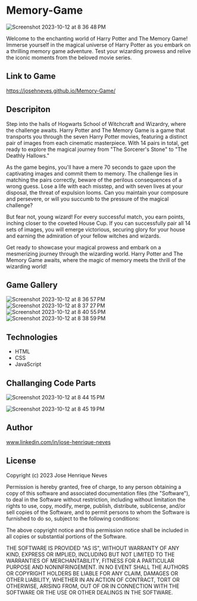 # Memory-Game

![Screenshot 2023-10-12 at 8 36 48 PM](https://github.com/Josehneves/Memory-Game/assets/89682869/7479435e-2907-467d-bef7-7a496749ad15)

Welcome to the enchanting world of Harry Potter and The Memory Game! Immerse yourself in the magical universe of Harry Potter as you embark on a thrilling memory game adventure. Test your wizarding prowess and relive the iconic moments from the beloved movie series.

## Link to Game

https://josehneves.github.io/Memory-Game/

## Descripiton
Step into the halls of Hogwarts School of Witchcraft and Wizardry, where the challenge awaits. Harry Potter and The Memory Game is a game that transports you through the seven Harry Potter movies, featuring a distinct pair of images from each cinematic masterpiece. With 14 pairs in total, get ready to explore the magical journey from "The Sorcerer's Stone" to "The Deathly Hallows."

As the game begins, you'll have a mere 70 seconds to gaze upon the captivating images and commit them to memory. The challenge lies in matching the pairs correctly, beware of the perilous consequences of a wrong guess. Lose a life with each misstep, and with seven lives at your disposal, the threat of expulsion looms. Can you maintain your composure and persevere, or will you succumb to the pressure of the magical challenge?

But fear not, young wizard! For every successful match, you earn points, inching closer to the coveted House Cup. If you can successfully pair all 14 sets of images, you will emerge victorious, securing glory for your house and earning the admiration of your fellow witches and wizards.

Get ready to showcase your magical prowess and embark on a mesmerizing journey through the wizarding world. Harry Potter and The Memory Game awaits, where the magic of memory meets the thrill of the wizarding world!

## Game Gallery

![Screenshot 2023-10-12 at 8 36 57 PM](https://github.com/Josehneves/Memory-Game/assets/89682869/e08e8668-8191-4137-9b9c-a05ea2f783bf)
![Screenshot 2023-10-12 at 8 37 27 PM](https://github.com/Josehneves/Memory-Game/assets/89682869/f6031156-f8b1-48ef-91d2-efada4a5fb59)
![Screenshot 2023-10-12 at 8 40 55 PM](https://github.com/Josehneves/Memory-Game/assets/89682869/6558ca0b-da0e-4052-bec9-cbca55031c59)
![Screenshot 2023-10-12 at 8 38 59 PM](https://github.com/Josehneves/Memory-Game/assets/89682869/e25e19bc-df0a-4e82-8242-d3c9af99546c)

## Technologies
- HTML
- CSS
- JavaScript

## Challanging Code Parts

![Screenshot 2023-10-12 at 8 44 15 PM](https://github.com/Josehneves/Memory-Game/assets/89682869/3ad22d5a-f1fa-4f47-8340-4209b9a37096)

![Screenshot 2023-10-12 at 8 45 19 PM](https://github.com/Josehneves/Memory-Game/assets/89682869/0337cc59-f3a7-4ec5-80aa-40c89b760b2a)

## Author

www.linkedin.com/in/jose-henrique-neves

## License
Copyright (c) 2023 Jose Henrique Neves

Permission is hereby granted, free of charge, to any person obtaining
a copy of this software and associated documentation files (the
"Software"), to deal in the Software without restriction, including
without limitation the rights to use, copy, modify, merge, publish,
distribute, sublicense, and/or sell copies of the Software, and to
permit persons to whom the Software is furnished to do so, subject to
the following conditions:

The above copyright notice and this permission notice shall be
included in all copies or substantial portions of the Software.

THE SOFTWARE IS PROVIDED "AS IS", WITHOUT WARRANTY OF ANY KIND,
EXPRESS OR IMPLIED, INCLUDING BUT NOT LIMITED TO THE WARRANTIES OF
MERCHANTABILITY, FITNESS FOR A PARTICULAR PURPOSE AND
NONINFRINGEMENT. IN NO EVENT SHALL THE AUTHORS OR COPYRIGHT HOLDERS BE
LIABLE FOR ANY CLAIM, DAMAGES OR OTHER LIABILITY, WHETHER IN AN ACTION
OF CONTRACT, TORT OR OTHERWISE, ARISING FROM, OUT OF OR IN CONNECTION
WITH THE SOFTWARE OR THE USE OR OTHER DEALINGS IN THE SOFTWARE.
